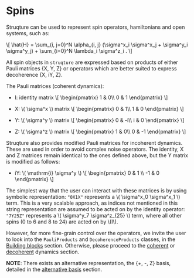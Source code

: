 # Spins

Struqture can be used to represent spin operators, hamiltonians and open systems, such as:

\\[
\hat{H} = \sum_{i, j=0}^N \alpha_{i, j} (\sigma^x_i \sigma^x_j + \sigma^y_i \sigma^y_j) + \sum_{i=0}^N \lambda_i \sigma^z_i .
\\] 

All spin objects in `struqture` are expressed based on products of either Pauli matrices {X, Y, Z} or operators which are better suited to express decoherence {X, iY, Z}. 

The Pauli matrices (coherent dynamics):
* I: identity matrix
\\[
\begin{pmatrix}
1 & 0\\\\
0 & 1
\end{pmatrix}
\\]

* X: \\( \sigma^x \\) matrix
\\[
\begin{pmatrix}
0 & 1\\\\
1 & 0
\end{pmatrix}
\\]

* Y: \\( \sigma^y \\) matrix
\\[
\begin{pmatrix}
0 & -i\\\\
i & 0
\end{pmatrix}
\\]

* Z: \\( \sigma^z \\) matrix
\\[
\begin{pmatrix}
1 & 0\\\\
0 & -1
\end{pmatrix}
\\]

Struqture also provides modified Pauli matrices for incoherent dynamics. These are used in order to avoid complex noise operators. The identity, X and Z matrices remain identical to the ones defined above, but the Y matrix is modified as follows:

* iY: \\( \mathrm{i} \sigma^y \\)
\\[
\begin{pmatrix}
0 & 1 \\\\
-1 & 0
\end{pmatrix}
\\]

The simplest way that the user can interact with these matrices is by using symbolic representation: `"0X1X"` represents a \\( \sigma^x_0 \sigma^x_1 \\) term. This is a very scalable approach, as indices not mentioned in this string representation are assumed to be acted on by the identity operator: `"7Y25Z"` represents a \\( \sigma^y_7 \sigma^z_{25} \\) term, where all other spins (0 to 6 and 8 to 24) are acted on by \\(I\\).

However, for more fine-grain control over the operators, we invite the user to look into the `PauliProducts` and `DecoherenceProducts` classes, in the [Building blocks](./products.md) section. Otherwise, please proceed to the [coherent](./noisefree.md) or [decoherent](./noisy.md) dynamics section.

**NOTE**: There exists an alternative representation, the {+, -, Z} basis, detailed in the [alternative basis](./plus_minus.md) section.